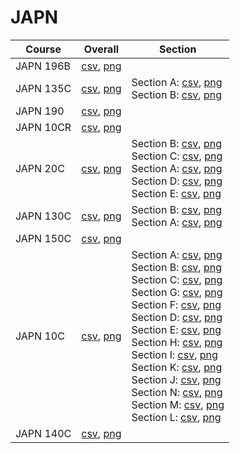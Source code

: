 # JAPN

| Course | Overall | Section |
| ------ | ------- | ------- |
| JAPN 196B | [csv](https://github.com/UCSD-Historical-Enrollment-Data//Users/ryanbatubara/Desktop/2024Spring/blob/main/overall/JAPN%20196B.csv), [png](https://raw.githubusercontent.com/UCSD-Historical-Enrollment-Data//Users/ryanbatubara/Desktop/2024Spring/main/plot_overall/JAPN%20196B.png) |  |
| JAPN 135C | [csv](https://github.com/UCSD-Historical-Enrollment-Data//Users/ryanbatubara/Desktop/2024Spring/blob/main/overall/JAPN%20135C.csv), [png](https://raw.githubusercontent.com/UCSD-Historical-Enrollment-Data//Users/ryanbatubara/Desktop/2024Spring/main/plot_overall/JAPN%20135C.png) | Section A: [csv](https://github.com/UCSD-Historical-Enrollment-Data//Users/ryanbatubara/Desktop/2024Spring/blob/main/section/JAPN%20135C_A.csv), [png](https://raw.githubusercontent.com/UCSD-Historical-Enrollment-Data//Users/ryanbatubara/Desktop/2024Spring/main/plot_section/JAPN%20135C_A.png)<br>Section B: [csv](https://github.com/UCSD-Historical-Enrollment-Data//Users/ryanbatubara/Desktop/2024Spring/blob/main/section/JAPN%20135C_B.csv), [png](https://raw.githubusercontent.com/UCSD-Historical-Enrollment-Data//Users/ryanbatubara/Desktop/2024Spring/main/plot_section/JAPN%20135C_B.png) |
| JAPN 190 | [csv](https://github.com/UCSD-Historical-Enrollment-Data//Users/ryanbatubara/Desktop/2024Spring/blob/main/overall/JAPN%20190.csv), [png](https://raw.githubusercontent.com/UCSD-Historical-Enrollment-Data//Users/ryanbatubara/Desktop/2024Spring/main/plot_overall/JAPN%20190.png) |  |
| JAPN 10CR | [csv](https://github.com/UCSD-Historical-Enrollment-Data//Users/ryanbatubara/Desktop/2024Spring/blob/main/overall/JAPN%2010CR.csv), [png](https://raw.githubusercontent.com/UCSD-Historical-Enrollment-Data//Users/ryanbatubara/Desktop/2024Spring/main/plot_overall/JAPN%2010CR.png) |  |
| JAPN 20C | [csv](https://github.com/UCSD-Historical-Enrollment-Data//Users/ryanbatubara/Desktop/2024Spring/blob/main/overall/JAPN%2020C.csv), [png](https://raw.githubusercontent.com/UCSD-Historical-Enrollment-Data//Users/ryanbatubara/Desktop/2024Spring/main/plot_overall/JAPN%2020C.png) | Section B: [csv](https://github.com/UCSD-Historical-Enrollment-Data//Users/ryanbatubara/Desktop/2024Spring/blob/main/section/JAPN%2020C_B.csv), [png](https://raw.githubusercontent.com/UCSD-Historical-Enrollment-Data//Users/ryanbatubara/Desktop/2024Spring/main/plot_section/JAPN%2020C_B.png)<br>Section C: [csv](https://github.com/UCSD-Historical-Enrollment-Data//Users/ryanbatubara/Desktop/2024Spring/blob/main/section/JAPN%2020C_C.csv), [png](https://raw.githubusercontent.com/UCSD-Historical-Enrollment-Data//Users/ryanbatubara/Desktop/2024Spring/main/plot_section/JAPN%2020C_C.png)<br>Section A: [csv](https://github.com/UCSD-Historical-Enrollment-Data//Users/ryanbatubara/Desktop/2024Spring/blob/main/section/JAPN%2020C_A.csv), [png](https://raw.githubusercontent.com/UCSD-Historical-Enrollment-Data//Users/ryanbatubara/Desktop/2024Spring/main/plot_section/JAPN%2020C_A.png)<br>Section D: [csv](https://github.com/UCSD-Historical-Enrollment-Data//Users/ryanbatubara/Desktop/2024Spring/blob/main/section/JAPN%2020C_D.csv), [png](https://raw.githubusercontent.com/UCSD-Historical-Enrollment-Data//Users/ryanbatubara/Desktop/2024Spring/main/plot_section/JAPN%2020C_D.png)<br>Section E: [csv](https://github.com/UCSD-Historical-Enrollment-Data//Users/ryanbatubara/Desktop/2024Spring/blob/main/section/JAPN%2020C_E.csv), [png](https://raw.githubusercontent.com/UCSD-Historical-Enrollment-Data//Users/ryanbatubara/Desktop/2024Spring/main/plot_section/JAPN%2020C_E.png) |
| JAPN 130C | [csv](https://github.com/UCSD-Historical-Enrollment-Data//Users/ryanbatubara/Desktop/2024Spring/blob/main/overall/JAPN%20130C.csv), [png](https://raw.githubusercontent.com/UCSD-Historical-Enrollment-Data//Users/ryanbatubara/Desktop/2024Spring/main/plot_overall/JAPN%20130C.png) | Section B: [csv](https://github.com/UCSD-Historical-Enrollment-Data//Users/ryanbatubara/Desktop/2024Spring/blob/main/section/JAPN%20130C_B.csv), [png](https://raw.githubusercontent.com/UCSD-Historical-Enrollment-Data//Users/ryanbatubara/Desktop/2024Spring/main/plot_section/JAPN%20130C_B.png)<br>Section A: [csv](https://github.com/UCSD-Historical-Enrollment-Data//Users/ryanbatubara/Desktop/2024Spring/blob/main/section/JAPN%20130C_A.csv), [png](https://raw.githubusercontent.com/UCSD-Historical-Enrollment-Data//Users/ryanbatubara/Desktop/2024Spring/main/plot_section/JAPN%20130C_A.png) |
| JAPN 150C | [csv](https://github.com/UCSD-Historical-Enrollment-Data//Users/ryanbatubara/Desktop/2024Spring/blob/main/overall/JAPN%20150C.csv), [png](https://raw.githubusercontent.com/UCSD-Historical-Enrollment-Data//Users/ryanbatubara/Desktop/2024Spring/main/plot_overall/JAPN%20150C.png) |  |
| JAPN 10C | [csv](https://github.com/UCSD-Historical-Enrollment-Data//Users/ryanbatubara/Desktop/2024Spring/blob/main/overall/JAPN%2010C.csv), [png](https://raw.githubusercontent.com/UCSD-Historical-Enrollment-Data//Users/ryanbatubara/Desktop/2024Spring/main/plot_overall/JAPN%2010C.png) | Section A: [csv](https://github.com/UCSD-Historical-Enrollment-Data//Users/ryanbatubara/Desktop/2024Spring/blob/main/section/JAPN%2010C_A.csv), [png](https://raw.githubusercontent.com/UCSD-Historical-Enrollment-Data//Users/ryanbatubara/Desktop/2024Spring/main/plot_section/JAPN%2010C_A.png)<br>Section B: [csv](https://github.com/UCSD-Historical-Enrollment-Data//Users/ryanbatubara/Desktop/2024Spring/blob/main/section/JAPN%2010C_B.csv), [png](https://raw.githubusercontent.com/UCSD-Historical-Enrollment-Data//Users/ryanbatubara/Desktop/2024Spring/main/plot_section/JAPN%2010C_B.png)<br>Section C: [csv](https://github.com/UCSD-Historical-Enrollment-Data//Users/ryanbatubara/Desktop/2024Spring/blob/main/section/JAPN%2010C_C.csv), [png](https://raw.githubusercontent.com/UCSD-Historical-Enrollment-Data//Users/ryanbatubara/Desktop/2024Spring/main/plot_section/JAPN%2010C_C.png)<br>Section G: [csv](https://github.com/UCSD-Historical-Enrollment-Data//Users/ryanbatubara/Desktop/2024Spring/blob/main/section/JAPN%2010C_G.csv), [png](https://raw.githubusercontent.com/UCSD-Historical-Enrollment-Data//Users/ryanbatubara/Desktop/2024Spring/main/plot_section/JAPN%2010C_G.png)<br>Section F: [csv](https://github.com/UCSD-Historical-Enrollment-Data//Users/ryanbatubara/Desktop/2024Spring/blob/main/section/JAPN%2010C_F.csv), [png](https://raw.githubusercontent.com/UCSD-Historical-Enrollment-Data//Users/ryanbatubara/Desktop/2024Spring/main/plot_section/JAPN%2010C_F.png)<br>Section D: [csv](https://github.com/UCSD-Historical-Enrollment-Data//Users/ryanbatubara/Desktop/2024Spring/blob/main/section/JAPN%2010C_D.csv), [png](https://raw.githubusercontent.com/UCSD-Historical-Enrollment-Data//Users/ryanbatubara/Desktop/2024Spring/main/plot_section/JAPN%2010C_D.png)<br>Section E: [csv](https://github.com/UCSD-Historical-Enrollment-Data//Users/ryanbatubara/Desktop/2024Spring/blob/main/section/JAPN%2010C_E.csv), [png](https://raw.githubusercontent.com/UCSD-Historical-Enrollment-Data//Users/ryanbatubara/Desktop/2024Spring/main/plot_section/JAPN%2010C_E.png)<br>Section H: [csv](https://github.com/UCSD-Historical-Enrollment-Data//Users/ryanbatubara/Desktop/2024Spring/blob/main/section/JAPN%2010C_H.csv), [png](https://raw.githubusercontent.com/UCSD-Historical-Enrollment-Data//Users/ryanbatubara/Desktop/2024Spring/main/plot_section/JAPN%2010C_H.png)<br>Section I: [csv](https://github.com/UCSD-Historical-Enrollment-Data//Users/ryanbatubara/Desktop/2024Spring/blob/main/section/JAPN%2010C_I.csv), [png](https://raw.githubusercontent.com/UCSD-Historical-Enrollment-Data//Users/ryanbatubara/Desktop/2024Spring/main/plot_section/JAPN%2010C_I.png)<br>Section K: [csv](https://github.com/UCSD-Historical-Enrollment-Data//Users/ryanbatubara/Desktop/2024Spring/blob/main/section/JAPN%2010C_K.csv), [png](https://raw.githubusercontent.com/UCSD-Historical-Enrollment-Data//Users/ryanbatubara/Desktop/2024Spring/main/plot_section/JAPN%2010C_K.png)<br>Section J: [csv](https://github.com/UCSD-Historical-Enrollment-Data//Users/ryanbatubara/Desktop/2024Spring/blob/main/section/JAPN%2010C_J.csv), [png](https://raw.githubusercontent.com/UCSD-Historical-Enrollment-Data//Users/ryanbatubara/Desktop/2024Spring/main/plot_section/JAPN%2010C_J.png)<br>Section N: [csv](https://github.com/UCSD-Historical-Enrollment-Data//Users/ryanbatubara/Desktop/2024Spring/blob/main/section/JAPN%2010C_N.csv), [png](https://raw.githubusercontent.com/UCSD-Historical-Enrollment-Data//Users/ryanbatubara/Desktop/2024Spring/main/plot_section/JAPN%2010C_N.png)<br>Section M: [csv](https://github.com/UCSD-Historical-Enrollment-Data//Users/ryanbatubara/Desktop/2024Spring/blob/main/section/JAPN%2010C_M.csv), [png](https://raw.githubusercontent.com/UCSD-Historical-Enrollment-Data//Users/ryanbatubara/Desktop/2024Spring/main/plot_section/JAPN%2010C_M.png)<br>Section L: [csv](https://github.com/UCSD-Historical-Enrollment-Data//Users/ryanbatubara/Desktop/2024Spring/blob/main/section/JAPN%2010C_L.csv), [png](https://raw.githubusercontent.com/UCSD-Historical-Enrollment-Data//Users/ryanbatubara/Desktop/2024Spring/main/plot_section/JAPN%2010C_L.png) |
| JAPN 140C | [csv](https://github.com/UCSD-Historical-Enrollment-Data//Users/ryanbatubara/Desktop/2024Spring/blob/main/overall/JAPN%20140C.csv), [png](https://raw.githubusercontent.com/UCSD-Historical-Enrollment-Data//Users/ryanbatubara/Desktop/2024Spring/main/plot_overall/JAPN%20140C.png) |  |
